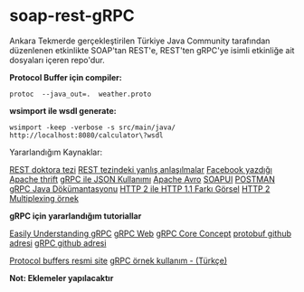 # soap-rest-gRPC
Ankara Tekmerde gerçekleştirilen Türkiye Java Community tarafından düzenlenen etkinlikte SOAP'tan REST'e, REST'ten gRPC'ye isimli etkinliğe ait dosyaları içeren repo'dur.

**Protocol Buffer için compiler:**
```
protoc  --java_out=.  weather.proto
```

**wsimport ile wsdl generate:**
```
wsimport -keep -verbose -s src/main/java/ http://localhost:8080/calculator\?wsdl
```


Yararlandığım Kaynaklar: 

[REST doktora tezi](https://ics.uci.edu/~fielding/pubs/dissertation/fielding_dissertation_2up.pdf)
[REST tezindeki yanlış anlaşılmalar](https://twobithistory.org/2020/06/28/rest.html)
[Facebook yazdığı Apache thrift](https://thrift.apache.org/static/files/thrift-20070401.pdf)
[gRPC ile JSON Kullanımı](https://grpc.io/blog/grpc-with-json/)
[Apache Avro](https://avro.apache.org/)
[SOAPUI](https://www.soapui.org/)
[POSTMAN](https://www.postman.com/)
[gRPC Java Dökümantasyonu](https://grpc.io/docs/languages/java/)
[HTTP 2 ile HTTP 1.1 Farkı Görsel](https://imagekit.io/demo/http2-vs-http1)
[HTTP 2 Multiplexing örnek](https://www.youtube.com/watch?v=2QVxUuTHLus)

**gRPC için yararlandığım tutoriallar** 

[Easily Understanding gRPC](https://www.youtube.com/watch?v=jq7ZkSap9ko)
[gRPC Web](https://grpc.io/docs/platforms/web/quickstart/)
[gRPC Core Concept](https://grpc.io/docs/what-is-grpc/core-concepts/)
[protobuf github adresi](https://github.com/protocolbuffers/protobuf)
[gRPC github adresi](https://github.com/grpc/grpc?tab=readme-ov-file)

[Protocol buffers resmi site](https://protobuf.dev/)
[gRPC örnek kullanım - (Türkçe)](https://medium.com/deliveryherotechhub/grpc-nedir-ve-nas%C4%B1l-uygulan%C4%B1r-microservice-mimarisi-ile-grpc-9f1dc0847475)

**Not: Eklemeler yapılacaktır**
